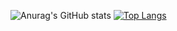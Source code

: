 ![Anurag's GitHub stats](https://github-readme-stats.vercel.app/api?username=yusufCanAkier&show_icons=true&theme=tokyonight)
[![Top Langs](https://github-readme-stats.vercel.app/api/top-langs/?username=yusufCanAkier&layout=compact&theme=tokyonight)](https://github.com/yusufCanAkier)
